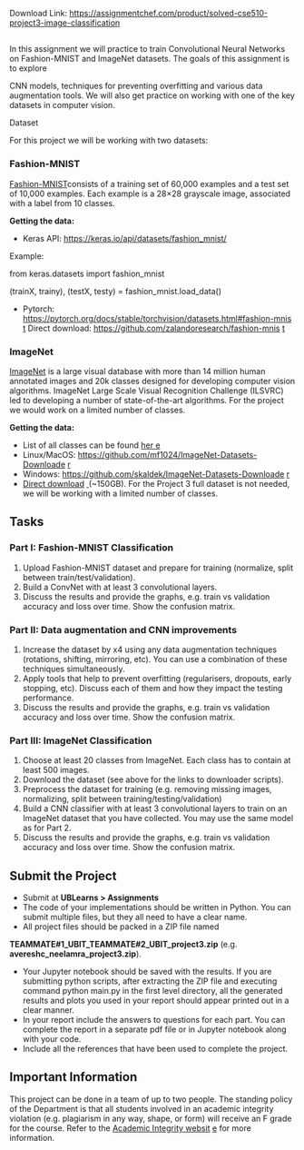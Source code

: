 Download Link: https://assignmentchef.com/product/solved-cse510-project3-image-classification
<br>
<h2></h2>

In this assignment we will practice to train Convolutional Neural Networks on Fashion-MNIST and ImageNet datasets. The goals of this assignment is to explore

CNN models, techniques for preventing overfitting and various data augmentation tools. We will also get practice on working with one of the key datasets in computer vision.

Dataset

For this project we will be working with two datasets:

<h3>Fashion-MNIST</h3>

<a href="https://github.com/zalandoresearch/fashion-mnist">Fashion-MNIST</a>​ consists of a training set of 60,000 examples and a test set of 10,000 examples. Each example is a 28×28 grayscale image, associated with a label from 10 classes.

<strong>Getting the data: </strong>

<ul>

 <li>Keras API: ​<a href="https://keras.io/api/datasets/fashion_mnist/">https://keras.io/api/datasets/fashion_mnist/</a></li>

</ul>

Example:

from keras.datasets import fashion_mnist

(trainX, trainy), (testX, testy) = fashion_mnist.load_data()

<ul>

 <li>Pytorch: <a href="https://pytorch.org/docs/stable/torchvision/datasets.html#fashion-mnist">https://pytorch.org/docs/stable/torchvision/datasets.html#fashion-mnis</a><u>​ </u><a href="https://pytorch.org/docs/stable/torchvision/datasets.html#fashion-mnist">t</a> Direct download: <a href="https://github.com/zalandoresearch/fashion-mnist">https://github.com/zalandoresearch/fashion-mnis</a>​  <a href="https://github.com/zalandoresearch/fashion-mnist">t</a></li>

</ul>

<h3>ImageNet</h3>

<a href="http://image-net.org/">ImageNet</a> is a large visual database with more than 14 million human annotated images​ and 20k classes designed for developing computer vision algorithms. ImageNet Large Scale Visual Recognition Challenge (ILSVRC) led to developing a number of state-of-the-art algorithms. For the project we would work on a limited number of classes.

<strong>Getting the data: </strong>

<ul>

 <li>List of all classes can be found <a href="https://github.com/skaldek/ImageNet-Datasets-Downloader/blob/master/classes_in_imagenet.csv">her</a><u>​ </u><a href="https://github.com/skaldek/ImageNet-Datasets-Downloader/blob/master/classes_in_imagenet.csv">e</a></li>

 <li>Linux/MacOS: <a href="https://github.com/mf1024/ImageNet-Datasets-Downloader">https://github.com/mf1024/ImageNet-Datasets-Downloade</a>​ <a href="https://github.com/mf1024/ImageNet-Datasets-Downloader">r</a></li>

 <li>Windows: <a href="https://github.com/skaldek/ImageNet-Datasets-Downloader">https://github.com/skaldek/ImageNet-Datasets-Downloade</a>​ <a href="https://github.com/skaldek/ImageNet-Datasets-Downloader">r</a></li>

 <li><a href="http://academictorrents.com/collection/imagenet-lsvrc-2015">Direct download</a> <u>​ </u>(~150GB). For the Project 3 full dataset is not needed, we will be working with a limited number of classes.</li>

</ul>




<h2>Tasks</h2>

<h3>Part I: Fashion-MNIST Classification</h3>

<ol>

 <li>Upload Fashion-MNIST dataset and prepare for training (normalize, split between train/test/validation).</li>

 <li>Build a ConvNet with at least 3 convolutional layers.</li>

 <li>Discuss the results and provide the graphs, e.g. train vs validation accuracy and loss over time. Show the confusion matrix.</li>

</ol>




<h3>Part II: Data augmentation and CNN improvements</h3>

<ol>

 <li>Increase the dataset by x4 using any data augmentation techniques (rotations, shifting, mirroring, etc). You can use a combination of these techniques simultaneously.</li>

 <li>Apply tools that help to prevent overfitting (regularisers, dropouts, early stopping, etc). Discuss each of them and how they impact the testing performance.</li>

 <li>Discuss the results and provide the graphs, e.g. train vs validation accuracy and loss over time. Show the confusion matrix.</li>

</ol>

<strong> </strong>

<h3>Part III: ImageNet Classification</h3>

<ol>

 <li>Choose at least 20 classes from ImageNet. Each class has to contain at least 500 images.</li>

 <li>Download the dataset (see above for the links to downloader scripts).</li>

 <li>Preprocess the dataset for training (e.g. removing missing images, normalizing, split between training/testing/validation)</li>

 <li>Build a CNN classifier with at least 3 convolutional layers to train on an ImageNet dataset that you have collected. You may use the same model as for Part 2.</li>

 <li>Discuss the results and provide the graphs, e.g. train vs validation accuracy and loss over time. Show the confusion matrix.</li>

</ol>

<strong> </strong>

<h2>Submit the Project</h2>

<ul>

 <li>Submit at <strong>UBLearns &gt; Assignments</strong>​</li>

 <li>The code of your implementations should be written in Python. You can submit multiple files, but they all need to have a clear name.</li>

 <li>All project files should be packed in a ZIP file named</li>

</ul>

<strong>TEAMMATE#1_UBIT_TEAMMATE#2_UBIT_project3.zip</strong> (e.g.​       <strong>avereshc_neelamra_project3.zip</strong>).​

<ul>

 <li>Your Jupyter notebook should be saved with the results. If you are submitting python scripts, after extracting the ZIP file and executing command python main.py in the first level directory, all the generated results and plots you used in your report should appear printed out in a clear manner.</li>

 <li>In your report include the answers to questions for each part. You can complete the report in a separate pdf file or in Jupyter notebook along with your code.</li>

 <li>Include all the references that have been used to complete the project.</li>

</ul>

<h2>Important Information</h2>

This project can be done in a team of up to two people. The standing policy of the Department is that all students involved in an academic integrity violation (e.g. plagiarism in any way, shape, or form) will receive an F grade for the course. Refer to the <a href="https://academicintegrity.buffalo.edu/">Academic Integrity websit</a>​ <a href="https://academicintegrity.buffalo.edu/">e</a> <u>​</u>  for more information.